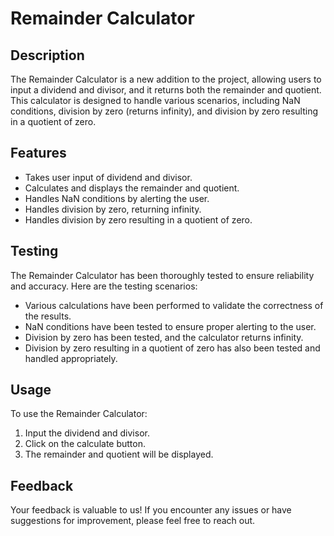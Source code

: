 # Remainder Calculator

## Description
The Remainder Calculator is a new addition to the project, allowing users to input a dividend and divisor, and it returns both the remainder and quotient. This calculator is designed to handle various scenarios, including NaN conditions, division by zero (returns infinity), and division by zero resulting in a quotient of zero. 

## Features
- Takes user input of dividend and divisor.
- Calculates and displays the remainder and quotient.
- Handles NaN conditions by alerting the user.
- Handles division by zero, returning infinity.
- Handles division by zero resulting in a quotient of zero.

## Testing
The Remainder Calculator has been thoroughly tested to ensure reliability and accuracy. Here are the testing scenarios:

- Various calculations have been performed to validate the correctness of the results.
- NaN conditions have been tested to ensure proper alerting to the user.
- Division by zero has been tested, and the calculator returns infinity.
- Division by zero resulting in a quotient of zero has also been tested and handled appropriately.

## Usage
To use the Remainder Calculator:
1. Input the dividend and divisor.
2. Click on the calculate button.
3. The remainder and quotient will be displayed.

## Feedback
Your feedback is valuable to us! If you encounter any issues or have suggestions for improvement, please feel free to reach out.

